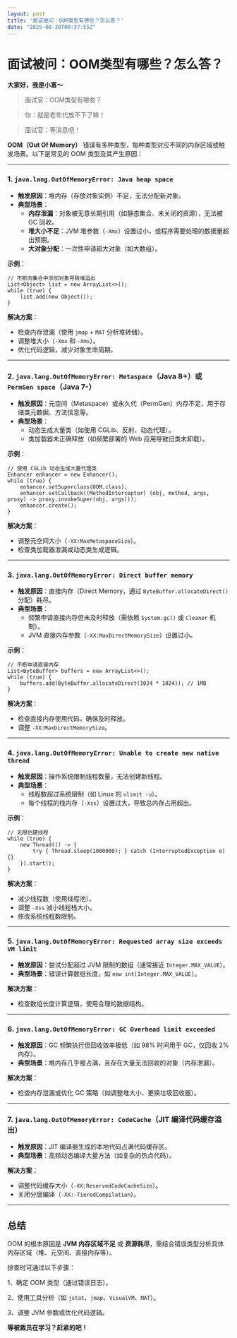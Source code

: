 ```yaml
---
layout: post
title: '面试被问：OOM类型有哪些？怎么答？'
date: "2025-08-30T00:37:55Z"
---
```

面试被问：OOM类型有哪些？怎么答？
==================

**大家好，我是小富～**

> 面试官：OOM类型有哪些？

> 你：就是老年代放不下了嘛！

> 面试官：等消息吧！

**OOM（Out Of Memory）** 错误有多种类型，每种类型对应不同的内存区域或触发场景。以下是常见的 OOM 类型及其产生原因：

* * *

### 1\. **`java.lang.OutOfMemoryError: Java heap space`**

*   **触发原因**：堆内存（存放对象实例）不足，无法分配新对象。
*   **典型场景**：
    *   **内存泄漏**：对象被无意长期引用（如静态集合、未关闭的资源），无法被 GC 回收。
    *   **堆大小不足**：JVM 堆参数（`-Xmx`）设置过小，或程序需要处理的数据量超出预期。
    *   **大对象分配**：一次性申请超大对象（如大数组）。

**示例**：

    // 不断向集合中添加对象导致堆溢出
    List<Object> list = new ArrayList<>();
    while (true) {
        list.add(new Object());
    }
    

**解决方案**：

*   检查内存泄漏（使用 `jmap` + `MAT` 分析堆转储）。
*   调整堆大小（`-Xmx` 和 `-Xms`）。
*   优化代码逻辑，减少对象生命周期。

* * *

### 2\. **`java.lang.OutOfMemoryError: Metaspace`（Java 8+）或 `PermGen space`（Java 7-）**

*   **触发原因**：元空间（Metaspace）或永久代（PermGen）内存不足，用于存储类元数据、方法信息等。
*   **典型场景**：
    *   动态生成大量类（如使用 CGLib、反射、动态代理）。
    *   类加载器未正确释放（如频繁部署的 Web 应用导致旧类未卸载）。

**示例**：

    // 使用 CGLib 动态生成大量代理类
    Enhancer enhancer = new Enhancer();
    while (true) {
        enhancer.setSuperclass(OOM.class);
        enhancer.setCallback((MethodInterceptor) (obj, method, args, proxy) -> proxy.invokeSuper(obj, args)));
        enhancer.create();
    }
    

**解决方案**：

*   调整元空间大小（`-XX:MaxMetaspaceSize`）。
*   检查类加载器泄漏或动态类生成逻辑。

* * *

### 3\. **`java.lang.OutOfMemoryError: Direct buffer memory`**

*   **触发原因**：直接内存（Direct Memory，通过 `ByteBuffer.allocateDirect()` 分配）耗尽。
*   **典型场景**：
    *   频繁申请直接内存但未及时释放（需依赖 `System.gc()` 或 `Cleaner` 机制）。
    *   JVM 直接内存参数（`-XX:MaxDirectMemorySize`）设置过小。

**示例**：

    // 不断申请直接内存
    List<ByteBuffer> buffers = new ArrayList<>();
    while (true) {
        buffers.add(ByteBuffer.allocateDirect(1024 * 1024)); // 1MB
    }
    

**解决方案**：

*   检查直接内存使用代码，确保及时释放。
*   调整 `-XX:MaxDirectMemorySize`。

* * *

### 4\. **`java.lang.OutOfMemoryError: Unable to create new native thread`**

*   **触发原因**：操作系统限制线程数量，无法创建新线程。
*   **典型场景**：
    *   线程数超过系统限制（如 Linux 的 `ulimit -u`）。
    *   每个线程的栈内存（`-Xss`）设置过大，导致总内存占用超出。

**示例**：

    // 无限创建线程
    while (true) {
        new Thread(() -> {
            try { Thread.sleep(1000000); } catch (InterruptedException e) {}
        }).start();
    }
    

**解决方案**：

*   减少线程数（使用线程池）。
*   调整 `-Xss` 减小线程栈大小。
*   修改系统线程数限制。

* * *

### 5\. **`java.lang.OutOfMemoryError: Requested array size exceeds VM limit`**

*   **触发原因**：尝试分配超过 JVM 限制的数组（通常接近 `Integer.MAX_VALUE`）。
*   **典型场景**：错误计算数组长度，如 `new int[Integer.MAX_VALUE]`。

**解决方案**：

*   检查数组长度计算逻辑，使用合理的数据结构。

* * *

### 6\. **`java.lang.OutOfMemoryError: GC Overhead limit exceeded`**

*   **触发原因**：GC 频繁执行但回收效率极低（如 98% 时间用于 GC，仅回收 2% 内存）。
*   **典型场景**：堆内存几乎被占满，且存在大量无法回收的对象（内存泄漏）。

**解决方案**：

*   检查内存泄漏或优化 GC 策略（如调整堆大小、更换垃圾回收器）。

* * *

### 7\. **`java.lang.OutOfMemoryError: CodeCache`（JIT 编译代码缓存溢出）**

*   **触发原因**：JIT 编译器生成的本地代码占满代码缓存区。
*   **典型场景**：高频动态编译大量方法（如复杂的热点代码）。

**解决方案**：

*   调整代码缓存大小（`-XX:ReservedCodeCacheSize`）。
*   关闭分层编译（`-XX:-TieredCompilation`）。

* * *

总结
--

OOM 的根本原因是 **JVM 内存区域不足** 或 **资源耗尽**，需结合错误类型分析具体内存区域（堆、元空间、直接内存等）。

排查时可通过以下步骤：

1、确定 OOM 类型（通过错误日志）。

2、使用工具分析（如 `jstat`、`jmap`、`VisualVM`、`MAT`）。

3、调整 JVM 参数或优化代码逻辑。

**等被裁员在学习？赶紧的吧！**
